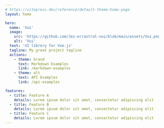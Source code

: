 ```yaml
---
# https://vitepress.dev/reference/default-theme-home-page
layout: home

hero:
  name: 'Vui'
  image:
    src: 'https://github.com/Jez-er/astral-vui/blob/main/assets/Vui.png?raw=true'
    alt: 'Vui'
  text: 'UI librery for Vue.js'
  tagline: My great project tagline
  actions:
    - theme: brand
      text: Markdown Examples
      link: /markdown-examples
    - theme: alt
      text: API Examples
      link: /api-examples

features:
  - title: Feature A
    details: Lorem ipsum dolor sit amet, consectetur adipiscing elit
  - title: Feature B
    details: Lorem ipsum dolor sit amet, consectetur adipiscing elit
  - title: Feature C
    details: Lorem ipsum dolor sit amet, consectetur adipiscing elit
---
```

